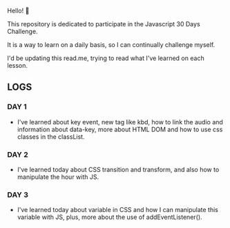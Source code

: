Hello! :slightly_smiling_face:

This repository is dedicated to participate in the Javascript 30 Days Challenge.

It is a way to learn on a daily basis, so I can continually challenge myself.

I'd be updating this read.me, trying to read what I've learned on each lesson.

## LOGS

### DAY 1

-   I've learned about key event, new tag like kbd, how to link the audio and information about data-key, more about HTML DOM and how to use css classes in the classList.

### DAY 2

-   I've learned today about CSS transition and transform, and also how to manipulate the hour with JS.

### DAY 3

-   I've learned today about variable in CSS and how I can manipulate this variable with JS, plus, more about the use of addEventListener().
